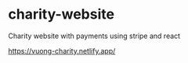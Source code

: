 # charity-website
Charity website with payments using stripe and react

https://vuong-charity.netlify.app/
